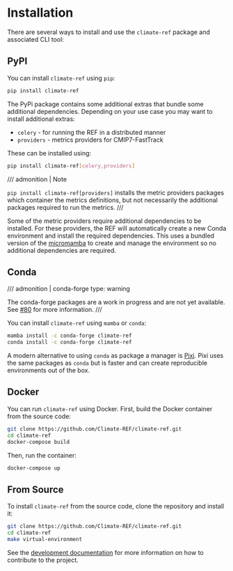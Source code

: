 # Installation

There are several ways to install and use the `climate-ref` package and associated CLI tool:

## PyPI

You can install `climate-ref` using `pip`:

```bash
pip install climate-ref
```

The PyPi package contains some additional extras that bundle some additional dependencies.
Depending on your use case you may want to install additional extras:

* `celery` - for running the REF in a distributed manner
* `providers` - metrics providers for CMIP7-FastTrack

These can be installed using:

```bash
pip install climate-ref[celery,providers]
```

/// admonition | Note

`pip install climate-ref[providers]` installs the metric providers packages which container the metrics definitions,
but not necessarily the additional packages required to run the metrics.
///

Some of the metric providers require additional dependencies to be installed.
For these providers, the REF will automatically create a new Conda environment
and install the required dependencies.
This uses a bundled version of the [micromamba](https://github.com/mamba-org/micromamba-releases)
to create and manage the environment so no additional dependencies are required.

## Conda

/// admonition | conda-forge
    type: warning

The conda-forge packages are a work in progress and are not yet available.
See [#80](https://github.com/Climate-REF/climate-ref/issues/80) for more information.
///

You can install `climate-ref` using `mamba` or `conda`:

```bash
mamba install -c conda-forge climate-ref
conda install -c conda-forge climate-ref
```

A modern alternative to using `conda` as package a manager is [Pixi](https://pixi.sh/dev/).
Pixi uses the same packages as `conda` but is faster and can create reproducible environments out of the box.


## Docker

You can run `climate-ref` using Docker. First, build the Docker container from the source code:

```bash
git clone https://github.com/Climate-REF/climate-ref.git
cd climate-ref
docker-compose build
```

Then, run the container:

```bash
docker-compose up
```

## From Source

To install `climate-ref` from the source code, clone the repository and install it:

```bash
git clone https://github.com/Climate-REF/climate-ref.git
cd climate-ref
make virtual-environment
```

See the [development documentation](development.md) for more information on how to contribute to the project.
